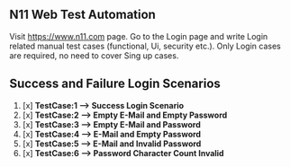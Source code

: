 ## N11 Web Test Automation 

Visit https://www.n11.com page. Go to the Login page and write Login related manual test cases (functional, Ui, security etc.). Only Login cases are required, no need to cover Sing up cases.

## Success and Failure Login Scenarios

1. [x] **TestCase:1 --> Success Login Scenario**
2. [x] **TestCase:2 --> Empty E-Mail and Empty Password**
3. [x] **TestCase:3 --> Empty E-Mail and Password**
4. [x] **TestCase:4 --> E-Mail and Empty Password**
5. [x] **TestCase:5 --> E-Mail and Invalid Password**
6. [x] **TestCase:6 --> Password Character Count Invalid**
